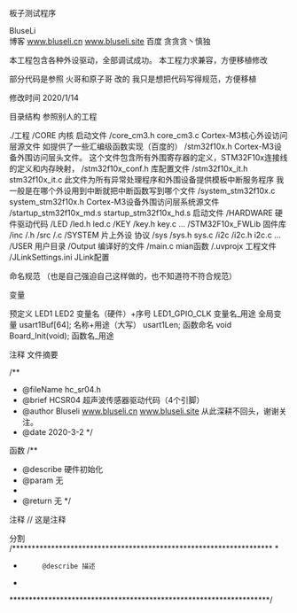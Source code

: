 板子测试程序

BluseLi  
博客 www.bluseli.cn www.bluseli.site
百度 贪贪贪丶慎独

本工程包含各种外设驱动，全部调试成功。
本工程力求兼容，方便移植修改

部分代码是参照 火哥和原子哥 改的
我只是想把代码写得规范，方便移植

修改时间 2020/1/14

目录结构 参照别人的工程

./工程
	/CORE													内核 启动文件
		/core_cm3.h core_cm3.c								Cortex-M3核心外设访问层源文件 如提供了一些汇编级函数实现（百度的）
		/stm32f10x.h										Cortex-M3设备外围访问层头文件。 这个文件包含所有外围寄存器的定义，STM32F10x连接线的定义和内存映射，
		/stm32f10x_conf.h									库配置文件
		/stm32f10x_it.h stm32f10x_it.c						此文件为所有异常处理程序和外围设备提供模板中断服务程序 我一般是在哪个外设用到中断就把中断函数写到哪个文件
		/system_stm32f10x.c system_stm32f10x.h				Cortex-M3设备外围访问层系统源文件
		/startup_stm32f10x_md.s startup_stm32f10x_hd.s		启动文件
	/HARDWARE												硬件驱动代码
		/LED
			/led.h led.c
		/KEY
			/key.h key.c
		...
	/STM32F10x_FWLib										固件库
		/inc
			/.h
		/src
			/.c
	/SYSTEM													片上外设 协议
		/sys
			/sys.h sys.c
		/i2c
			/i2c.h i2c.c
		...
	/USER													用户目录
		/Output												编译好的文件
		/main.c												mian函数
		/.uvprojx											工程文件
		/JLinkSettings.ini									JLink配置

命名规范 （也是自己强迫自己这样做的，也不知道符不符合规范）

变量

预定义
	LED1 LED2 			   变量名（硬件）+序号
	LED1_GPIO_CLK		   变量名_用途
全局变量
	usart1Buf[64];		   名称+用途（大写）
	usart1Len;
函数命名
	void Board_Init(void); 函数名_用途

注释
文件摘要	

/** 
 * @fileName   	 hc_sr04.h
 * @brief        HCSR04 超声波传感器驱动代码（4个引脚）    
 * @author       Bluseli www.bluseli.cn www.bluseli.site 从此深耕不回头，谢谢关注。
 * @date         2020-3-2
 */

函数
/** 
 * @describe	 硬件初始化
 * @param		 	 无
 * 
 * @return		 无
 */

注释
// 这是注释

分割
/*******************************************************************
 *
 *          @describe 描述
 *
 *******************************************************************/